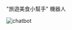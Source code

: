 "旅遊美食小幫手"  機器人

![chatbot](https://github.com/user-attachments/assets/80db37c1-8676-4413-a1e5-baaf87007085)

